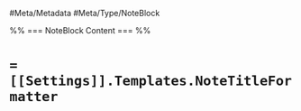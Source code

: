 #Meta/Metadata #Meta/Type/NoteBlock

%% === NoteBlock Content === %%
# `=[[Settings]].Templates.NoteTitleFormatter`